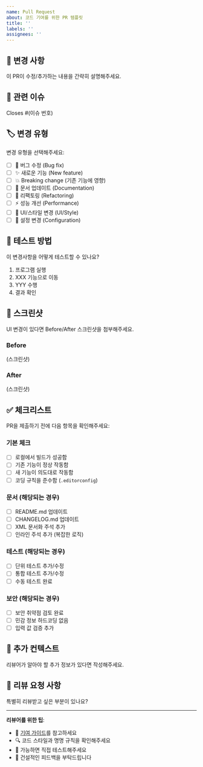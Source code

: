 ```yaml
---
name: Pull Request
about: 코드 기여를 위한 PR 템플릿
title: ''
labels: ''
assignees: ''
---
```


## 📝 변경 사항
이 PR이 수정/추가하는 내용을 간략히 설명해주세요.

## 🔗 관련 이슈
Closes #(이슈 번호)

## 🏷️ 변경 유형
변경 유형을 선택해주세요:
- [ ] 🐛 버그 수정 (Bug fix)
- [ ] ✨ 새로운 기능 (New feature)
- [ ] 💥 Breaking change (기존 기능에 영향)
- [ ] 📝 문서 업데이트 (Documentation)
- [ ] 🔨 리팩토링 (Refactoring)
- [ ] ⚡ 성능 개선 (Performance)
- [ ] 🎨 UI/스타일 변경 (UI/Style)
- [ ] 🔧 설정 변경 (Configuration)

## 🧪 테스트 방법
이 변경사항을 어떻게 테스트할 수 있나요?

1. 프로그램 실행
2. XXX 기능으로 이동
3. YYY 수행
4. 결과 확인

## 📸 스크린샷
UI 변경이 있다면 Before/After 스크린샷을 첨부해주세요.

### Before
(스크린샷)

### After
(스크린샷)

## ✅ 체크리스트
PR을 제출하기 전에 다음 항목을 확인해주세요:

### 기본 체크
- [ ] 로컬에서 빌드가 성공함
- [ ] 기존 기능이 정상 작동함
- [ ] 새 기능이 의도대로 작동함
- [ ] 코딩 규칙을 준수함 (`.editorconfig`)

### 문서 (해당되는 경우)
- [ ] README.md 업데이트
- [ ] CHANGELOG.md 업데이트
- [ ] XML 문서화 주석 추가
- [ ] 인라인 주석 추가 (복잡한 로직)

### 테스트 (해당되는 경우)
- [ ] 단위 테스트 추가/수정
- [ ] 통합 테스트 추가/수정
- [ ] 수동 테스트 완료

### 보안 (해당되는 경우)
- [ ] 보안 취약점 검토 완료
- [ ] 민감 정보 하드코딩 없음
- [ ] 입력 값 검증 추가

## 💬 추가 컨텍스트
리뷰어가 알아야 할 추가 정보가 있다면 작성해주세요.

## 🙏 리뷰 요청 사항
특별히 리뷰받고 싶은 부분이 있나요?

---

**리뷰어를 위한 팁**:
- 📖 [기여 가이드](../CONTRIBUTING.md)를 참고하세요
- 🔍 코드 스타일과 명명 규칙을 확인해주세요
- 🧪 가능하면 직접 테스트해주세요
- 💬 건설적인 피드백을 부탁드립니다

